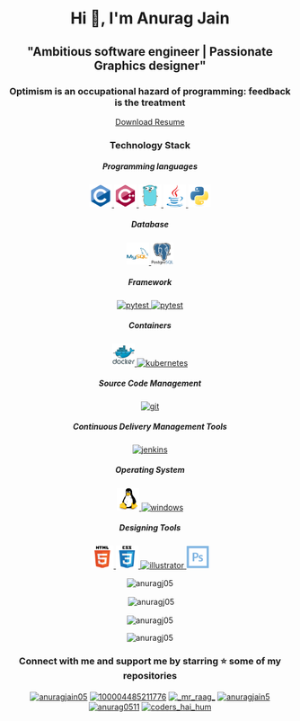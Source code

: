 <h1 align="center">Hi 👋, I'm Anurag Jain</h1>
<h2 align="center">"Ambitious software engineer | Passionate Graphics designer"</h2>
<h3 align="center">Optimism is an occupational hazard of programming: feedback is the treatment</h3>

<p align="center">
</a>
<a href="https://drive.google.com/file/d/1bk3NoYUGzw7tdm6Co_GND4RLsurBtIdr/view?usp=sharing" target="_blank" rel="noreferrer">
Download Resume
</a>
</p>

<h3 align="center">Technology Stack</h3>

<h5 align="center">Programming languages</h5>
<p align="center">
<a href="https://www.cprogramming.com/" target="_blank" rel="noreferrer">
<img src="https://raw.githubusercontent.com/devicons/devicon/master/icons/c/c-original.svg" alt="c" width="40" height="40"/>
</a>
<a href="https://www.w3schools.com/cpp/" target="_blank" rel="noreferrer">
<img src="https://raw.githubusercontent.com/devicons/devicon/master/icons/cplusplus/cplusplus-original.svg" alt="cplusplus" width="40" height="40"/>
</a>
<a href="https://golang.org" target="_blank" rel="noreferrer">
<img src="https://raw.githubusercontent.com/devicons/devicon/master/icons/go/go-original.svg" alt="go" width="40" height="40"/>
</a>
<a href="https://www.java.com" target="_blank" rel="noreferrer">
<img src="https://raw.githubusercontent.com/devicons/devicon/master/icons/java/java-original.svg" alt="java" width="40" height="40"/>
</a>
<a href="https://www.python.org" target="_blank" rel="noreferrer">
<img src="https://raw.githubusercontent.com/devicons/devicon/master/icons/python/python-original.svg" alt="python" width="40" height="40"/>
</a>
</p>

<h5 align="center">Database</h5>
<p align="center">
<a href="https://www.mysql.com/" target="_blank" rel="noreferrer">
<img src="https://raw.githubusercontent.com/devicons/devicon/master/icons/mysql/mysql-original-wordmark.svg" alt="mysql" width="40" height="40"/>
</a>
<a href="https://www.postgresql.org" target="_blank" rel="noreferrer">
<img src="https://raw.githubusercontent.com/devicons/devicon/master/icons/postgresql/postgresql-original-wordmark.svg" alt="postgresql" width="40" height="40"/>
</a>
</p>

<h5 align="center">Framework</h5>
<p align="center">
<a href="https://robotframework.org" target="_blank" rel="noreferrer">
<img src="https://upload.wikimedia.org/wikipedia/commons/e/e4/Robot-framework-logo.png" alt="pytest" width="40" height="40"/>
</a>
<a href="https://docs.pytest.org/en/7.0.x/contents.html" target="_blank" rel="noreferrer">
<img src="https://avatars.githubusercontent.com/u/8897583?v=4&s=128" alt="pytest" width="40" height="40"/>
</a>
</p>

<h5 align="center">Containers</h5>
<p align="center">
<a href="https://www.docker.com/" target="_blank" rel="noreferrer">
<img src="https://raw.githubusercontent.com/devicons/devicon/master/icons/docker/docker-original-wordmark.svg" alt="docker" width="40" height="40"/>
</a>
<a href="https://kubernetes.io" target="_blank" rel="noreferrer">
<img src="https://www.vectorlogo.zone/logos/kubernetes/kubernetes-icon.svg" alt="kubernetes" width="40" height="40"/>
</a>
</p>

<h5 align="center">Source Code Management</h5>
<p align="center">
<a href="https://git-scm.com/" target="_blank" rel="noreferrer">
<img src="https://www.vectorlogo.zone/logos/git-scm/git-scm-icon.svg" alt="git" width="40" height="40"/>
</a>
</p>

<h5 align="center">Continuous Delivery Management Tools</h5>
<p align="center">
<a href="https://www.jenkins.io" target="_blank" rel="noreferrer">
<img src="https://www.vectorlogo.zone/logos/jenkins/jenkins-icon.svg" alt="jenkins" width="40" height="40"/>
</a>
</p>

<h5 align="center">Operating System</h5>
<p align="center">
<a href="https://www.linux.org/" target="_blank" rel="noreferrer">
<img src="https://raw.githubusercontent.com/devicons/devicon/master/icons/linux/linux-original.svg" alt="linux" width="40" height="40"/>
</a>
<a href="https://www.microsoft.com/en-in/windows/?r=1" target="_blank" rel="noreferrer">
<img src="https://upload.wikimedia.org/wikipedia/commons/5/5f/Windows_logo_-_2012.svg" alt="windows" width="40" height="40"/>
</a>
</p>

<h5 align="center">Designing Tools</h5>
<p align="center">
<a href="https://www.w3.org/html/" target="_blank" rel="noreferrer">
<img src="https://raw.githubusercontent.com/devicons/devicon/master/icons/html5/html5-original-wordmark.svg" alt="html5" width="40" height="40"/>
</a>
<a href="https://www.w3schools.com/css/" target="_blank" rel="noreferrer">
<img src="https://raw.githubusercontent.com/devicons/devicon/master/icons/css3/css3-original-wordmark.svg" alt="css3" width="40" height="40"/>
</a> 
<a href="https://www.adobe.com/in/products/illustrator.html" target="_blank" rel="noreferrer">
<img src="https://www.vectorlogo.zone/logos/adobe_illustrator/adobe_illustrator-icon.svg" alt="illustrator" width="40" height="40"/> 
</a>
<a href="https://www.photoshop.com/en" target="_blank" rel="noreferrer">
<img src="https://raw.githubusercontent.com/devicons/devicon/master/icons/photoshop/photoshop-line.svg" alt="photoshop" width="40" height="40"/>
</a>
</p>


<p align="center"><img align="center" src="https://github-readme-stats.vercel.app/api/top-langs?username=anuragj05&show_icons=true&locale=en&layout=compact" alt="anuragj05" /></p>

<p align="center">&nbsp;<img align="center" src="https://github-readme-stats.vercel.app/api?username=anuragj05&show_icons=true&locale=en" alt="anuragj05" /></p>

<p align="center"><img align="center" src="https://github-readme-streak-stats.herokuapp.com/?user=anuragj05&" alt="anuragj05" /></p>

<p align="center"> <img src="https://komarev.com/ghpvc/?username=anuragj05&label=Profile%20views&color=0e75b6&style=flat" alt="anuragj05" /> </p>


<h3 align='center'>Connect with me and support me by starring ⭐ some of my repositories</h2>
<p align="center">
<a href="https://linkedin.com/in/anuragjain05" target="blank"><img align="center" src="https://raw.githubusercontent.com/rahuldkjain/github-profile-readme-generator/master/src/images/icons/Social/linked-in-alt.svg" alt="anuragjain05" height="30" width="40" /></a>
<a href="https://fb.com/100004485211776" target="blank"><img align="center" src="https://raw.githubusercontent.com/rahuldkjain/github-profile-readme-generator/master/src/images/icons/Social/facebook.svg" alt="100004485211776" height="30" width="40" /></a>
<a href="https://instagram.com/_mr_raag_" target="blank"><img align="center" src="https://raw.githubusercontent.com/rahuldkjain/github-profile-readme-generator/master/src/images/icons/Social/instagram.svg" alt="_mr_raag_" height="30" width="40" /></a>
<a href="https://www.behance.net/anuragjain5" target="blank"><img align="center" src="https://raw.githubusercontent.com/rahuldkjain/github-profile-readme-generator/master/src/images/icons/Social/behance.svg" alt="anuragjain5" height="30" width="40" /></a>
<a href="https://www.codechef.com/users/anurag0511" target="blank"><img align="center" src="https://cdn.jsdelivr.net/npm/simple-icons@3.1.0/icons/codechef.svg" alt="anurag0511" height="30" width="40" /></a>
<a href="https://www.hackerrank.com/coders_hai_hum" target="blank"><img align="center" src="https://raw.githubusercontent.com/rahuldkjain/github-profile-readme-generator/master/src/images/icons/Social/hackerrank.svg" alt="coders_hai_hum" height="30" width="40" /></a>
</p>
